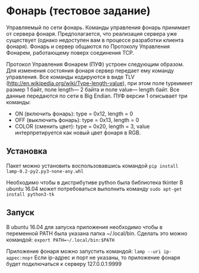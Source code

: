 # Фонарь (тестовое задание)
Управляемый по сети фонарь. Команды управления фонарь
принимает от сервера фонаря. Предполагается, что реализация сервера уже
существует (однако недоступен вам в процессе разработки клиента фонаря).
Фонарь и сервер общаются по Протоколу Управления Фонарем, работающему поверх
соединения TCP.

Протокол Управления Фонарем (ПУФ) устроен следующим образом. Для изменения
состояния фонаря сервер передает ему команду управления. Все команды
кодируются в виде TLV (http://en.wikipedia.org/wiki/Type-length-value), при
этом поле type​имеет размер 1 байт, поле length​— 2 байта и поле value​—
length байт. Все данные передаются по сети в Big Endian.
ПУФ версии 1 описывает три команды:
* ON (включить фонарь): type = 0x12, length = 0
* OFF (выключить фонарь): type = 0x13, length = 0
* COLOR (сменить цвет): type = 0x20, length = 3, value интерпретируется как новый цвет фонаря в RGB.

## Установка

Пакет можно установить воспользовавшись командой
```pip install lamp-0.2-py2.py3-none-any.whl```

Необходимо чтобы в дистрибутиве python была библиотека tkinter
В ubuntu 16.04 может потребоваться выполнить команду
```sudo apt-get install python3-tk```

## Запуск
В ubuntu 16.04 для запуска приложения необходимо чтобы в переменной PATH была указана папка ~/.local/bin.
Сделать это можно командой: ```export PATH=~/.local/bin:$PATH```

Приложение фонаря можно запустить командой:
```lamp --uri ip-адрес:порт```
Если ip-адрес и порт не указаны, то приложение фонаря будет подключаться к серверу 127.0.0.1:9999

